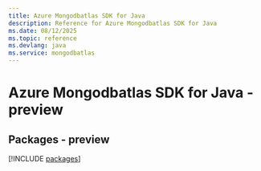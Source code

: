```yaml
---
title: Azure Mongodbatlas SDK for Java
description: Reference for Azure Mongodbatlas SDK for Java
ms.date: 08/12/2025
ms.topic: reference
ms.devlang: java
ms.service: mongodbatlas
---
```

# Azure Mongodbatlas SDK for Java - preview
## Packages - preview
[!INCLUDE [packages](mongodbatlas-index.md)]